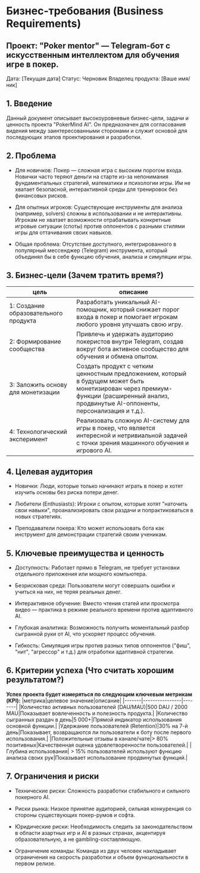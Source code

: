 # Бизнес-требования (Business Requirements)

## Проект: "Poker mentor" — Telegram-бот с искусственным интеллектом для обучения игре в покер.

Дата: [Текущая дата]
Статус: Черновик
Владелец продукта: [Ваше имя/ник]

## 1. Введение

Данный документ описывает высокоуровневые бизнес-цели, задачи и ценность проекта "PokerMind AI". Он предназначен для согласования видения между заинтересованными сторонами и служит основой для последующих этапов проектирования и разработки.

## 2. Проблема 

- Для новичков: Покер — сложная игра с высоким порогом входа. Новички часто теряют деньги на старте из-за непонимания фундаментальных стратегий, математики и психологии игры. Им не хватает безопасной, интерактивной среды для тренировок без финансовых рисков.

- Для опытных игроков: Существующие инструменты для анализа (например, solvers) сложны в использовании и не интерактивны. Игрокам не хватает возможности отрабатывать конкретные игровые ситуации (споты) против оппонентов с разными стилями игры для оттачивания своих навыков.

- Общая проблема: Отсутствие доступного, интегрированного в популярный мессенджер (Telegram) инструмента, который объединял бы в себе функцию обучения, анализа и симуляции игры.

## 3. Бизнес-цели (Зачем тратить время?)

|цель| описание |
|----|----------|
|1: Создание образовательного продукта|Разработать уникальный AI-помощник, который снижает порог входа в покер и помогает игрокам любого уровня улучшать свою игру.|
|2: Формирование сообщества| Привлечь и удержать аудиторию покеристов внутри Telegram, создав вокруг бота активное сообщество для обучения и обмена опытом.|
|3: Заложить основу для монетизации|Создать продукт с четким ценностным предложением, который в будущем может быть монетизирован через премиум-функции (расширенный анализ, продвинутые AI-оппоненты, персонализация и т.д.).|
|4: Технологический эксперимент| Реализовать сложную AI-систему для игры в покер, что является интересной и нетривиальной задачей с точки зрения машинного обучения и игрового AI.|

## 4. Целевая аудитория

- Новички: Люди, которые только начинают играть в покер и хотят изучить основы без риска потери денег.

- Любители (Enthusiasts): Игроки с опытом, которые хотят "наточить свои навыки", проанализировать свои раздачи и попрактиковаться в новых стратегиях.

- Преподаватели покера: Кто может использовать бота как инструмент для демонстрации стратегий своим ученикам.

## 5. Ключевые преимущества и ценность

- Доступность: Работает прямо в Telegram, не требует установки отдельного приложения или мощного компьютера.

- Безрисковая среда: Пользователи могут совершать ошибки и учиться на них, не теряя реальных денег.

- Интерактивное обучение: Вместо чтения статей или просмотра видео — практика в режиме реального времени против адаптивного AI.

- Глубокая аналитика: Возможность получить моментальный разбор сыгранной руки от AI, что ускоряет процесс обучения.

- Гибкость: Симуляция игры против разных типов оппонентов ("фиш", "нит", "агрессор" и т.д.) для отработки адаптивной стратегии.

## 6. Критерии успеха (Что считать хорошим результатом?)
**Успех проекта будет измеряться по следующим ключевым метрикам (KPI):**
|метрика|целевое значение|описание|
|-------|----------------|--------|
|Количество активных пользователей (DAU/MAU)|500 DAU / 2000 MAU|Показывает вовлеченность и полезность продукта.| 
|Количество сыгранных раздач в день|5 000+|Прямой индикатор использования основной функции.|
|Удержание пользователей (Retention)|30% на 7-й день|Показывает, возвращаются ли пользователи к боту после первого использования.|
|Положительные отзывы в канале/чате|> 80% позитивных|Качественная оценка удовлетворенности пользователей.|
|Глубина использования|	> 15% пользователей используют функцию анализа своих рук|Показывает использование продвинутых функций.|

## 7. Ограничения и риски

- Технические риски: Сложность разработки стабильного и сильного покерного AI.

- Риски рынка: Низкое принятие аудиторией, сильная конкуренция со стороны существующих покер-румов и софта.

- Юридические риски: Необходимость следить за законодательством в области азартных игр и AI в разных странах, акцентируя образовательную, а не gambling-составляющую.

- Ограничение команды: Команда из двух человек накладывает ограничения на скорость разработки и объем функциональности в первом релизе.